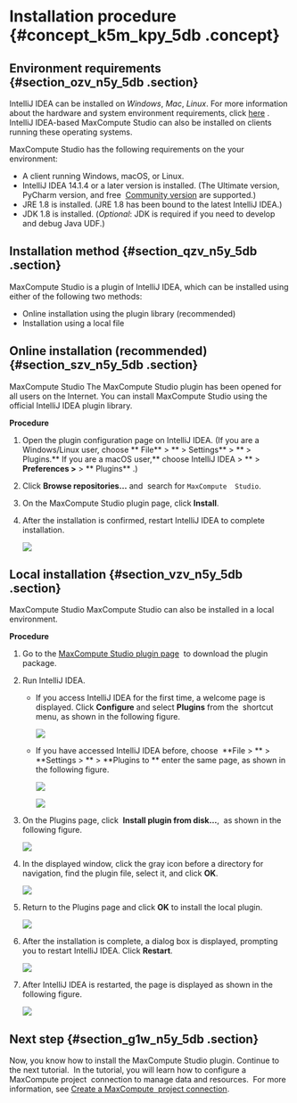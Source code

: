 # Installation procedure {#concept_k5m_kpy_5db .concept}

## Environment requirements {#section_ozv_n5y_5db .section}

IntelliJ IDEA can be installed on *Windows*, *Mac*, *Linux*. For more information about the hardware and system environment requirements, click [here](https://www.jetbrains.com/help/idea/2016.3/requirements-for-intellij-idea.html) . IntelliJ IDEA-based MaxCompute Studio can also be installed on clients running these operating systems.

MaxCompute Studio has the following requirements on the your environment:

-   A client running Windows, macOS, or Linux.
-   IntelliJ IDEA 14.1.4 or a later version is installed. \(The Ultimate version, PyCharm version, and free  [Community version](https://www.jetbrains.com/idea/download/) are supported.\)
-   JRE 1.8 is installed. \(JRE 1.8 has been bound to the latest IntelliJ IDEA.\)
-   JDK 1.8 is installed. \(*Optional*: JDK is required if you need to develop and debug Java UDF.\)

## Installation method {#section_qzv_n5y_5db .section}

MaxCompute Studio is a plugin of IntelliJ IDEA, which can be installed using either of the following two methods:

-   Online installation using the plugin library \(recommended\)
-   Installation using a local file

## Online installation \(recommended\) {#section_szv_n5y_5db .section}

MaxCompute Studio The MaxCompute Studio plugin has been opened for all users on the Internet. You can install MaxCompute Studio using the official IntelliJ IDEA plugin library.

**Procedure**

1.  Open the plugin configuration page on IntelliJ IDEA. \(If you are a Windows/Linux user, choose ** File** \> ** \> Settings** \> ** \> Plugins.** If you are a macOS user,** choose IntelliJ IDEA \> ** \> **Preferences \>** \> ** Plugins** .\)
2.  Click **Browse repositories…** and  search for `MaxCompute  Studio`.

3.  On the MaxCompute Studio plugin page, click **Install**.

4.  After the installation is confirmed, restart IntelliJ IDEA to complete installation.

    ![](http://static-aliyun-doc.oss-cn-hangzhou.aliyuncs.com/assets/img/12117/1555_en-US.png)


## Local installation {#section_vzv_n5y_5db .section}

MaxCompute Studio MaxCompute Studio can also be installed in a local environment.

**Procedure**

1.  Go to the [MaxCompute Studio plugin page](https://plugins.jetbrains.com/plugin/9193?spm=5176.doc44555.2.1.4hXBG1)  to download the plugin package.

2.  Run IntelliJ IDEA.

    -   If you access IntelliJ IDEA for the first time, a welcome page is displayed. Click **Configure** and select **Plugins** from the  shortcut menu, as shown in the following figure.

        ![](http://static-aliyun-doc.oss-cn-hangzhou.aliyuncs.com/assets/img/12117/1556_en-US.png)

    -   If you have accessed IntelliJ IDEA before, choose  **File \> ** \> **Settings \> ** \> **Plugins to ** enter the same page, as shown in the following figure.

        ![](http://static-aliyun-doc.oss-cn-hangzhou.aliyuncs.com/assets/img/12117/1557_en-US.png)

        ![](http://static-aliyun-doc.oss-cn-hangzhou.aliyuncs.com/assets/img/12117/1558_en-US.png)

3.  On the Plugins page, click  **Install plugin from disk…**,  as shown in the following figure.

    ![](http://static-aliyun-doc.oss-cn-hangzhou.aliyuncs.com/assets/img/12117/1559_en-US.png)

4.  In the displayed window, click the gray icon before a directory for navigation, find the plugin file, select it, and click **OK**.

    ![](http://static-aliyun-doc.oss-cn-hangzhou.aliyuncs.com/assets/img/12117/1561_en-US.png)

5.  Return to the Plugins page and click **OK** to install the local plugin.

    ![](http://static-aliyun-doc.oss-cn-hangzhou.aliyuncs.com/assets/img/12117/1562_en-US.png)

6.  After the installation is complete, a dialog box is displayed, prompting you to restart IntelliJ IDEA. Click **Restart**.

    ![](http://static-aliyun-doc.oss-cn-hangzhou.aliyuncs.com/assets/img/12117/1563_en-US.png)

7.  After IntelliJ IDEA is restarted, the page is displayed as shown in the following figure.

    ![](http://static-aliyun-doc.oss-cn-hangzhou.aliyuncs.com/assets/img/12117/1564_en-US.png)


## Next step {#section_g1w_n5y_5db .section}

Now, you know how to install the MaxCompute Studio plugin. Continue to the next tutorial.  In the tutorial, you will learn how to configure a MaxCompute project  connection to manage data and resources.  For more information, see [Create a MaxCompute  project connection](EN-US_TP_12119.dita).

